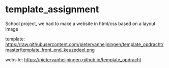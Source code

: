 # template_assignment
School project, we had to make a website in html/css based on a layout image

template: https://raw.githubusercontent.com/pietervanheijningen/template_opdracht/master/template_front_end_keuzedeel.png

website: https://pietervanheijningen.github.io/template_opdracht
